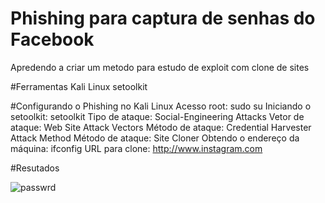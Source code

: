 # Phishing para captura de senhas do Facebook
Apredendo a criar um metodo para estudo de exploit com clone de sites

#Ferramentas
Kali Linux
setoolkit

#Configurando o Phishing no Kali Linux
Acesso root: sudo su
Iniciando o setoolkit: setoolkit
Tipo de ataque: Social-Engineering Attacks
Vetor de ataque: Web Site Attack Vectors
Método de ataque: Credential Harvester Attack Method 
Método de ataque: Site Cloner
Obtendo o endereço da máquina: ifconfig
URL para clone: http://www.instagram.com

#Resutados

![passwrd](https://github.com/user-attachments/assets/d1243079-9aad-411c-96b6-0d30a3cca461)
